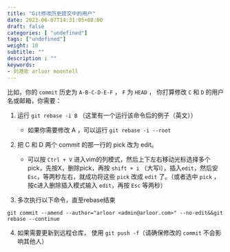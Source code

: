 ```yaml
---
title: "Git修改历史提交中的用户"
date: 2023-06-07T14:31:05+08:00
draft: false
categories: [ "undefined"]
tags: ["undefined"]
weight: 10
subtitle: ""
description : ""
keywords:
- 刘港欢 arloor moontell
---
```


比如，你的 `commit` 历史为 `A-B-C-D-E-F` ， `F` 为 `HEAD` ， 你打算修改 `C` 和 `D` 的用户名或邮箱，你需要：

1. 运行 `git rebase -i B` （这里有一个运行该命令后的例子（英文））

    - 如果你需要修改 A ，可以运行 `git rebase -i --root`

2. 把 C 和 D 两个 commit 的那一行的 pick 改为 edit。
    - 可以按 `Ctrl + V` 进入vim的列模式，然后上下左右移动光标选择多个pick，先按X，删除pick，再按 `shift + i` （大写i），插入`edit`，然后安 `Esc`，等两秒左右，就成功将这些 `pick` 改成 `edit` 了。（或者选中 `pick` ，按c进入删除插入模式输入 `edit`，再按 `Esc` 等两秒）
3. 多次执行以下命令，直至rebase结束

```shell
git commit --amend --author="arloor <admin@arloor.com>" --no-edit&&git rebase --continue
```

4. 如果需要更新到远程仓库， 使用 `git push -f`（请确保修改的 `commit` 不会影响其他人）
